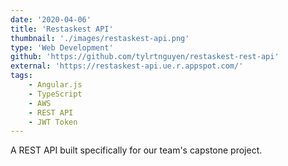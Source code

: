 ```yaml
---
date: '2020-04-06'
title: 'Restaskest API'
thumbnail: './images/restaskest-api.png'
type: 'Web Development'
github: 'https://github.com/tylrtnguyen/restaskest-rest-api'
external: 'https://restaskest-api.ue.r.appspot.com/'
tags:
    - Angular.js
    - TypeScript
    - AWS
    - REST API
    - JWT Token
---
```


A REST API built specifically for our team's capstone project.